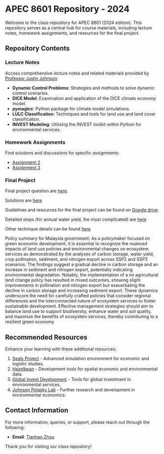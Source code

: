 # APEC 8601 Repository - 2024

Welcome to the class repository for APEC 8601 (2024 edition). This repository serves as a central hub for course materials, including lecture notes, homework assignments, and resources for the final project.

## Repository Contents

### Lecture Notes
Access comprehensive lecture notes and related materials provided by [Professor Justin Johnson](https://github.com/jandrewjohnson/apec_8601_2024):

- **Dynamic Control Problems**: Strategies and methods to solve dynamic control scenarios.
- **DICE Model**: Examination and application of the DICE climate economy model.
- **pymagicc**: Python package for climate model simulations.
- **LULC Classification**: Techniques and tools for land use and land cover classification.
- **INVEST Modeling**: Utilizing the INVEST toolkit within Python for environmental services.

### Homework Assignments
Find solutions and discussions for specific assignments:

- [Assignment 2](https://github.com/Tianhao02/APEC8601/blob/main/problem_set_2_v2.ipynb)
- [Assignment 3](https://github.com/Tianhao02/APEC8601/blob/main/Tianhao_assignment_3.ipynb)

### Final Project
Final project question are [here](https://drive.google.com/drive/folders/1Cbw1azRMdS6LwxHsyXWpB4n4NW1QFWj0?usp=drive_link).

Solutions are [here](https://drive.google.com/file/d/1pzS7Pnd6oO6iJpPOK2YDgrYE_S7nWww7/view?usp=drive_link)

Guidelines and resources for the final project can be found on [Google drive](https://drive.google.com/drive/folders/1ftcEZUow_luzaUoeou0RmJ9HiwG59wWb?usp=drive_link).

Detailed steps (for annual water yield, the most complicated) are [here](https://docs.google.com/document/d/1OK_YuBdZs94nQwDBJHKRohzK63UxUu4_/edit?usp=drive_link&ouid=106070198571097530731&rtpof=true&sd=true)

Other technique details can be found [here](https://docs.google.com/document/d/1kjZ6cvHZuG1u24r6N-ndJD_f3Be-2PeV/edit?usp=drive_link&ouid=106070198571097530731&rtpof=true&sd=true)


Policy summary for Malaysia government:
As a policymaker focused on green economic development, it is essential to recognize the nuanced impacts of land use policies and environmental changes on ecosystem services as demonstrated by the analyses of carbon storage, water yield, crop pollination, sediment, and nitrogen export across SSP2 and SSP3 scenarios. The findings suggest a gradual decline in carbon storage and an increase in sediment and nitrogen export, potentially indicating environmental degradation. Notably, the implementation of a no agricultural land change policy has resulted in mixed outcomes, showing slight improvements in pollination and nitrogen export but exacerbating the decline in carbon storage and increasing sediment export. These dynamics underscore the need for carefully crafted policies that consider regional differences and the interconnected nature of ecosystem services to foster sustainable development. Effective management strategies should aim to balance land use to support biodiversity, enhance water and soil quality, and maximize the benefits of ecosystem services, thereby contributing to a resilient green economy.

## Recommended Resources
Enhance your learning with these additional resources:

1. [Seals Project](https://github.com/jandrewjohnson/seals_beta) - Advanced simulation environment for economic and logistic studies.
2. [Hezelbean](https://github.com/jandrewjohnson/hazelbean_dev) - Development tools for spatial economic and environmental data.
3. [Global Invest Development](https://github.com/jandrewjohnson/global_invest_dev) - Tools for global investment in environmental services.
4. [Johnson Polasky Lab](https://johnsonpolaskylab.umn.edu/) - Further research and development in environmental economics.

## Contact Information
For more information, queries, or support, please reach out through the following:
- **Email**: [Tianhao Zhou](zhou1842@umn.edu)

Thank you for visiting our class repository!
